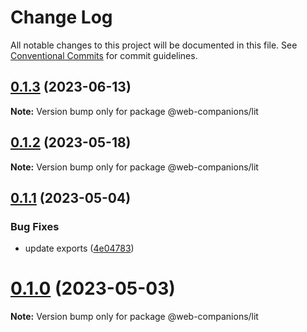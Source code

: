 # Change Log

All notable changes to this project will be documented in this file.
See [Conventional Commits](https://conventionalcommits.org) for commit guidelines.

## [0.1.3](https://github.com/sumbad/web-companions/compare/@web-companions/lit@0.1.2...@web-companions/lit@0.1.3) (2023-06-13)

**Note:** Version bump only for package @web-companions/lit





## [0.1.2](https://github.com/sumbad/web-companions/compare/@web-companions/lit@0.1.1...@web-companions/lit@0.1.2) (2023-05-18)

**Note:** Version bump only for package @web-companions/lit





## [0.1.1](https://github.com/sumbad/web-companions/compare/@web-companions/lit@0.1.0...@web-companions/lit@0.1.1) (2023-05-04)


### Bug Fixes

* update exports ([4e04783](https://github.com/sumbad/web-companions/commit/4e047836cc7d9f9a1da9303fc45bcb7079583538))





# [0.1.0](https://github.com/sumbad/web-companions/compare/@web-companions/lit@0.1.0-develop.0...@web-companions/lit@0.1.0) (2023-05-03)

**Note:** Version bump only for package @web-companions/lit
